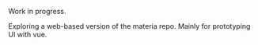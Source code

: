Work in progress.

Exploring a web-based version of the materia repo. Mainly for prototyping UI with vue.